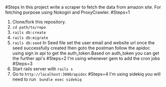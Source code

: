 #Steps
In this project write a scraper to fetch the data from amazon site.
For fetching purpose using Nokogiri and ProxyCrawler.
#Steps=1
1. Clone/fork this repository.
2. `cd path/to/repo`
3. `rails db:create`
4. `rails db:migrate`
5. `rails db:seed`
In Seed file set the user email and website url once the seed successfully created then goto the postman follow the apidoc using sign in api to get the auth_token.Based on auth_token you can get the further api's 
#Steps=2
I'm using whenever gem to add the cron jobs
#Steps=3
1. Start rails server with `rails s`
2. Go to `http://localhost:3000/apidoc`
#Steps=4
I'm using sidekiq you will need to run ` bundle exec sidekiq`


